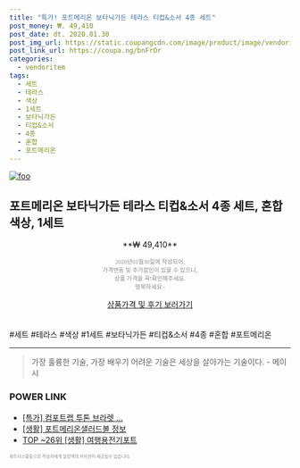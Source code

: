 ```yaml
--- 
title: "특가! 포트메리온 보타닉가든 테라스 티컵&소서 4종 세트" 
post_money: ₩. 49,410 
post_date: dt. 2020.01.30 
post_img_url: https://static.coupangcdn.com/image/product/image/vendoritem/2019/06/21/4314069420/2e28aa4a-3796-4192-886a-b081fd88647d.jpg 
post_link_url: https://coupa.ng/bnFrOr 
categories: 
  - vendoritem 
tags: 
  - 세트 
  - 테라스 
  - 색상 
  - 1세트 
  - 보타닉가든 
  - 티컵&소서 
  - 4종 
  - 혼합 
  - 포트메리온 
--- 
```

[![foo](https://static.coupangcdn.com/image/product/image/vendoritem/2019/06/21/4314069420/2e28aa4a-3796-4192-886a-b081fd88647d.jpg)](https://coupa.ng/bnFrOr) 

## 포트메리온 보타닉가든 테라스 티컵&소서 4종 세트, 혼합 색상, 1세트 
<p style="text-align: center;">**₩ 49,410**</p> 
<p style="text-align: center;"><span style="color: #898c8f; font-family: Georgia,Times,serif; font-size: 0.75em;">2020년01월30일에 작성되어, <br>가격변동 및 추가할인이 있을 수 있으니,<br> 상품 가격을 꼭!확인해주세요.<br>행복하세요~</span> 
</p>	 
<div markdown="0" style="text-align: center;"><a href="https://coupa.ng/bnFrOr" class="btn btn--success">상품가격 및 후기 보러가기</a></div> 
<br><br> 
  #세트 #테라스 #색상 #1세트 #보타닉가든 #티컵&소서 #4종 #혼합 #포트메리온 
<hr> 

> 가장 훌륭한 기술, 가장 배우기 어려운 기술은 세상을 살아가는 기술이다. - 메이시 


### POWER LINK

* <a href="https://blog.naver.com/santokki14/221789033127" target="_blank">[특가] 컴포트랩 투톤 브라렛 ...</a>
* <a href="https://blog.naver.com/fasyy4321/221762510236" target="_blank"> [생활] 포트메리온샐러드볼 정보 </a>
* <a href="https://blog.naver.com/an0733/221788336047" target="_blank"> TOP ~26위 [생활] 여행용전기포트</a>

<span style="color: #898c8f; font-family: Georgia,Times,serif; font-size: 0.55em;">파트너스활동으로 작성자에게 일정액의 커미션이 제공될수 있습니다.</span> 
